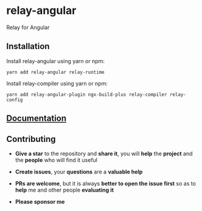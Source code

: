 # relay-angular
Relay for Angular 

## Installation

Install relay-angular using yarn or npm:

```
yarn add relay-angular relay-runtime
```

Install relay-compiler using yarn or npm:

```
yarn add relay-angular-plugin ngx-build-plus relay-compiler relay-config
```

## [Documentation](https://morrys.github.io/relay-angular/docs/relay-angular)

## Contributing

* **Give a star** to the repository and **share it**, you will **help** the **project** and the **people** who will find it useful

* **Create issues**, your **questions** are a **valuable help**

* **PRs are welcome**, but it is always **better to open the issue first** so as to **help** me and other people **evaluating it**

* **Please sponsor me** 